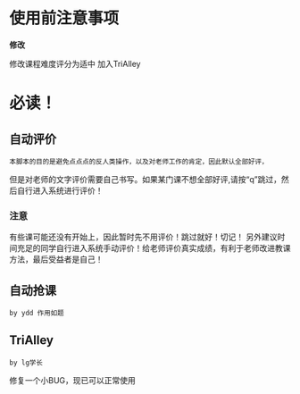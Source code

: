 # 使用前注意事项

**修改**

修改课程难度评分为适中
加入TriAlley

# 必读！

## 自动评价

    本脚本的目的是避免点点点的反人类操作，以及对老师工作的肯定，因此默认全部好评，
但是对老师的文字评价需要自己书写。如果某门课不想全部好评,请按“q”跳过，然后自行进入系统进行评价！
### 注意
有些课可能还没有开始上，因此暂时先不用评价！跳过就好！切记！
另外建议时间充足的同学自行进入系统手动评价！给老师评价真实成绩，有利于老师改进教课方法，最后受益者是自己！
## 自动抢课

    by ydd 作用如题

## TriAlley

```
by lg学长
```

修复一个小BUG，现已可以正常使用
